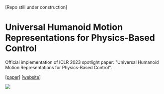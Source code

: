 [Repo still under construction]
# Universal Humanoid Motion Representations for Physics-Based Control

Official implementation of ICLR 2023 spotlight paper: "Universal Humanoid Motion Representations for Physics-Based Control".

[[paper]](https://arxiv.org/abs/2310.04582) [[website]](https://www.zhengyiluo.com/PULSE/) 

<div float="center">
  <img src="assets/pulse.gif" />
</div>

